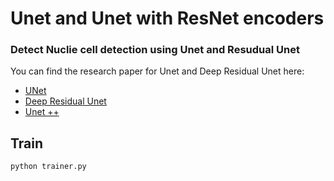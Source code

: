 # Unet and Unet with ResNet encoders
### Detect Nuclie cell detection using Unet and Resudual Unet
<p>You can find the research paper for Unet and Deep Residual Unet here:</p>
<ul>
  <li><a href="https://arxiv.org/abs/1505.04597">UNet</a></li>
  <li><a href="https://arxiv.org/abs/1711.10684">Deep Residual Unet</a></li>
  <li><a href="https://arxiv.org/abs/1807.10165">Unet ++</a></li>
</ul>

## Train
`python trainer.py`
